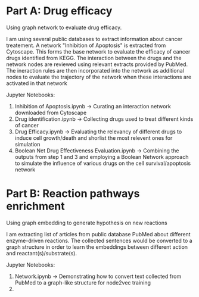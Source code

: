 
# Part A: Drug efficacy
Using graph network to evaluate drug efficacy.

I am using several public databases to extract information about cancer treatement.  A network "Inhibition of Apoptosis" is extracted from Cytoscape.  This forms the base network to evaluate the efficacy of cancer drugs identified from KEGG.  The interaction between the drugs and the network nodes are reviewed using relevant extracts provided by PubMed. The ineraction rules are then incorporated into the network as additional nodes to evaluate the trajectory of the network when these interactions are activated in that network

Jupyter Notebooks:
1. Inhibition of Apoptosis.ipynb -> Curating an interaction network downloaded from Cytoscape
2. Drug identification.ipynb -> Collecting drugs used to treat different kinds of cancer
3. Drug Efficacy.ipynb -> Evaluating the relevancy of different drugs to induce cell growth/death and shorlist the most relevent ones for simulation
4. Boolean Net Drug Effectiveness Evaluation.ipynb -> Combining the outputs from step 1 and 3 and employing a Boolean Network approach to simulate the influence of various drugs on the cell survival/apoptosis network


# Part B: Reaction pathways enrichment
Using graph embedding to generate hypothesis on new reactions

I am extracting list of articles from public database PubMed about different enzyme-driven reactions.  The collected sentences would be converted to a graph structure in order to learn the embeddings between different action and reactant(s)/substrate(s).  

Jupyter Notebooks:

1. Network.ipynb -> Demonstrating how to convert text collected from PubMed to a graph-like structure for node2vec training
2. 

